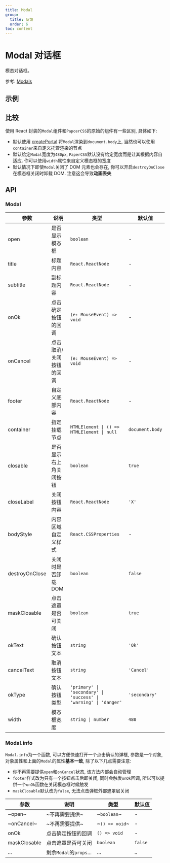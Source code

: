 ```yaml
---
title: Modal
group:
  title: 反馈
  order: 6
toc: content
---
```


# Modal 对话框

模态对话框。

参考: [Modals](https://www.getpapercss.com/docs/components/modals/)

## 示例

<code src="./demos/ModalBase.tsx" title="基本" description="基本的对话框" iframe="true"></code>
<code src="./demos/ModalFooter.tsx" title="自定义页脚" description="使用`footer`自定义页脚, 如果不需要页脚可以设置为`null`" iframe="true"></code>
<code src="./demos/ModalInfo.tsx" title="静态方法" description="可以使用`Modal.info({ ... })`来快速打开一个模态框" iframe="true"></code>

## 比较

使用 React 封装的`Modal`组件和`PapcerCSS`的原始的组件有一些区别, 具体如下:

- 默认使用 [createPortal](https://react.dev/reference/react-dom/createPortal) 将`Modal`渲染到`document.body`上, 当然也可以使用`container`来自定义托管渲染的节点
- 默认给定`Modal`宽度为`480px`, `PaperCSS`默认没有给定宽度而是让其根据内容自适应. 你可以使用`width`属性来自定义模态框的宽度
- 默认情况下即使`Modal`关闭了 DOM 元素也会存在, 你可以开启`destroyOnClose`在模态框关闭时卸载 DOM. 注意这会导致**动画丢失**

## API

### Modal

| 参数           | 说明                    | 类型                                                             | 默认值          |
| -------------- | ----------------------- | ---------------------------------------------------------------- | --------------- |
| open           | 是否显示模态框          | `boolean`                                                        | -               |
| title          | 标题内容                | `React.ReactNode`                                                | -               |
| subtitle       | 副标题内容              | `React.ReactNode`                                                | -               |
| onOk           | 点击确定按钮的回调      | `(e: MouseEvent) => void`                                        | -               |
| onCancel       | 点击取消/关闭按钮的回调 | `(e: MouseEvent) => void`                                        | -               |
| footer         | 自定义底部内容          | `React.ReactNode`                                                | -               |
| container      | 指定挂载节点            | `HTMLElement \| () => HTMLElement \| null`                       | `document.body` |
| closable       | 是否显示右上角关闭按钮  | `boolean`                                                        | `true`          |
| closeLabel     | 关闭按钮内容            | `React.ReactNode`                                                | `'X'`           |
| bodyStyle      | 内容区域自定义样式      | `React.CSSProperties`                                            | -               |
| destroyOnClose | 关闭时是否卸载 DOM      | `boolean`                                                        | `false`         |
| maskClosable   | 点击遮罩是否可关闭      | `boolean`                                                        | `true`          |
| okText         | 确认按钮文本            | `string`                                                         | `'Ok'`          |
| cancelText     | 取消按钮文本            | `string`                                                         | `'Cancel'`      |
| okType         | 确认按钮类型            | `'primary' \| 'secondary' \| 'success' \| 'warning' \| 'danger'` | `'secondary'`   |
| width          | 模态框宽度              | `string \| number`                                               | `480`           |

### Modal.info

`Modal.info`为一个函数, 可以方便快速打开一个点击确认的弹框, 参数是一个对象, 对象属性和上面的`Modal`的属性**基本一致**, 除了以下几点需要注意:

- 你不再需要提供`open`和`onCancel`状态, 该方法内部会自动管理
- `footer`样式改为只有一个按钮点击后即关闭, 同时会触发`onOk`回调, 所以可以提供一个`onOk`函数在关闭模态框时候触发
- `maskClosable`默认改为`false`, 无法点击弹框外部遮罩层关闭

| 参数         | 说明                    | 类型           | 默认值  |
| ------------ | ----------------------- | -------------- | ------- |
| ~open~       | ~不再需要提供~          | ~`boolean`~    | -       |
| ~onCancel~   | ~不再需要提供~          | ~`() => void`~ | -       |
| onOk         | 点击确定按钮的回调      | `() => void`   | -       |
| maskClosable | 点击遮罩是否可关闭      | `boolean`      | `false` |
| ...          | 剩余`Modal`的`props`... | ...            | ..      |
